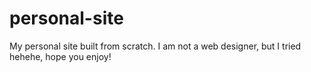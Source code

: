 # personal-site
My personal site built from scratch.  I am not a web designer, but I tried hehehe, hope you enjoy!
